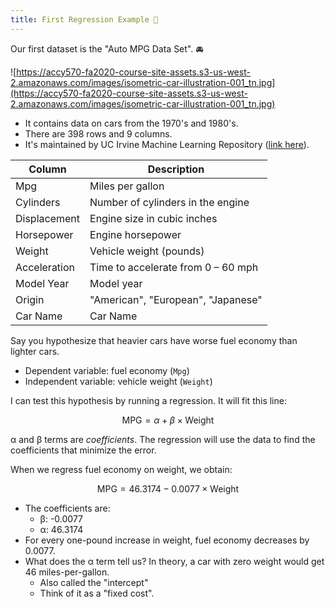 ```yaml
---
title: First Regression Example 🎳
---
```


Our first dataset is the "Auto MPG Data Set". 🚘

![https://accy570-fa2020-course-site-assets.s3-us-west-2.amazonaws.com/images/isometric-car-illustration-001_tn.jpg](https://accy570-fa2020-course-site-assets.s3-us-west-2.amazonaws.com/images/isometric-car-illustration-001_tn.jpg)

- It contains data on cars from the 1970's and 1980's.
- There are 398 rows and 9 columns.
- It's maintained by UC Irvine Machine Learning Repository ([link here](https://archive.ics.uci.edu/ml/datasets/Auto%2BMPG)).

| Column       | Description                        |
| ------------ | ---------------------------------- |
| Mpg          | Miles per gallon                   |
| Cylinders    | Number of cylinders in the engine  |
| Displacement | Engine size in cubic inches        |
| Horsepower   | Engine horsepower                  |
| Weight       | Vehicle weight (pounds)            |
| Acceleration | Time to accelerate from 0 – 60 mph |
| Model Year   | Model year                         |
| Origin       | "American", "European", "Japanese" |
| Car Name     | Car Name                           |

Say you hypothesize that heavier cars have worse fuel economy than lighter cars.

- Dependent variable: fuel economy (`Mpg`)
- Independent variable: vehicle weight (`Weight`)

I can test this hypothesis by running a regression. It will fit this line:

$$\text{MPG} = \alpha + \beta \times \text{Weight}$$

α and β terms are _coefficients_. The regression will use the data to find the coefficients that minimize the error.

When we regress fuel economy on weight, we obtain:

$$\text{MPG} = 46.3174 - 0.0077 \times \text{Weight}$$

- The coefficients are:
  - β: -0.0077
  - α: 46.3174
- For every one-pound increase in weight, fuel economy decreases by 0.0077.
- What does the α term tell us? In theory, a car with zero weight would get 46 miles-per-gallon.
  - Also called the "intercept"
  - Think of it as a "fixed cost".
